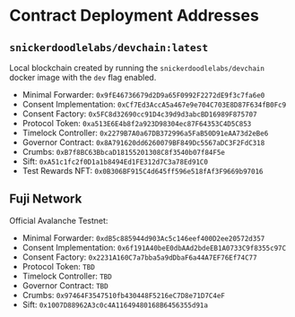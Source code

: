# Contract Deployment Addresses

## `snickerdoodlelabs/devchain:latest`

Local blockchain created by running the `snickerdoodlelabs/devchain` docker image with the `dev` flag enabled.

- Minimal Forwarder: `0x9fE46736679d2D9a65F0992F2272dE9f3c7fa6e0`
- Consent Implementation: `0xCf7Ed3AccA5a467e9e704C703E8D87F634fB0Fc9`
- Consent Factory: `0x5FC8d32690cc91D4c39d9d3abcBD16989F875707`
- Protocol Token: `0xa513E6E4b8f2a923D98304ec87F64353C4D5C853`
- Timelock Controller: `0x2279B7A0a67DB372996a5FaB50D91eAA73d2eBe6`
- Governor Contract: `0x8A791620dd6260079BF849Dc5567aDC3F2FdC318`
- Crumbs: `0xB7f8BC63BbcaD18155201308C8f3540b07f84F5e`
- Sift: `0xA51c1fc2f0D1a1b8494Ed1FE312d7C3a78Ed91C0`
- Test Rewards NFT: `0x0B306BF915C4d645ff596e518fAf3F9669b97016`

## Fuji Network

Official Avalanche Testnet:

- Minimal Forwarder: `0xdB5c885944d903Ac5c146eef400D2ee20572d357`
- Consent Implementation: `0x6f191A40beE0dbAAd2bdeEB1A0733C9f8355c97C`
- Consent Factory: `0x2231A160C7a7bba5a9dDbaF6a44A7EF76Ef74C77`
- Protocol Token: `TBD`
- Timelock Controller: `TBD`
- Governor Contract: `TBD`
- Crumbs: `0x97464F3547510fb430448F5216eC7D8e71D7C4eF`
- Sift: `0x1007D88962A3c0c4A11649480168B6456355d91a`